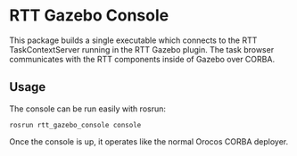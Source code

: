 RTT Gazebo Console
==================

This package builds a single executable which connects to the RTT
TaskContextServer running in the RTT Gazebo plugin. The task browser
communicates with the RTT components inside of Gazebo over CORBA.

## Usage

The console can be run easily with rosrun:

```
rosrun rtt_gazebo_console console
```

Once the console is up, it operates like the normal Orocos CORBA deployer.
